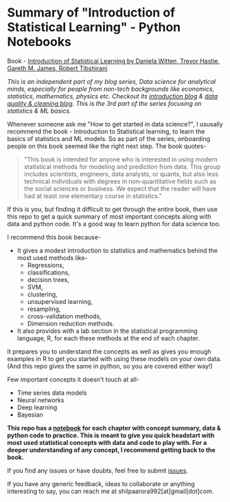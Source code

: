 # Summary of "Introduction of Statistical Learning" - Python Notebooks

Book - [Introduction of Statistical Learning by Daniela Witten, Trevor Hastie, Gareth M. James, Robert Tibshirani](https://www.ime.unicamp.br/~dias/Intoduction%20to%20Statistical%20Learning.pdf)

*This is an independent part of my blog series, Data science for analytical minds, especially for people from non-tech backgrounds like economics, statistics, mathematics, physics etc. Checkout its [introduction blog](https://towardsdatascience.com/data-science-for-analytical-minds-introduction-8900b8d2477f) & [data quality & cleaning blog](https://towardsdatascience.com/dirty-data-quality-assessment-cleaning-measures-39efb90ad734). This is the 3rd part of the series focusing on statistics & ML basics.*

Whenever someone ask me "How to get started in data science?", I ususally recommend the book - Introduction to Statistical learning, to learn the basics of statistics and ML models. So as part of the series, onboarding people on this book seemed like the right next step. The book quotes-

> "This book is intended for anyone who is interested in using modern statistical methods for modeling and prediction from data. This group includes scientists, engineers, data analysts, or quants, but also less technical individuals with degrees in non-quantitative fields such as the social sciences or business. We expect that the reader will have had at least one elementary course in statistics."

If this is you, but finding it difficult to get through the entire book, then use this repo to get a quick summary of most important concepts along with data and python code. It's a good way to learn python for data science too.

I recommend this book because- 

- It gives a modest introduction to statistics and mathematics behind the most used methods like-
    - Regressions,
    - classifications,
    - decision trees,
    - SVM,
    - clustering,
    - unsupervised learning,
    - resampling,
    - cross-validation methods,
    - Dimension reduction methods.
- It also provides with a lab section in the statistical programming language, R, for each these methods at the end of each chapter.

It prepares you to understand the concepts as well as gives you enough examples in R to get you started with using these models on your own data. 
(And this repo gives the same in python, so you are covered either way!)

Few important concepts it doesn't touch at all-

- Time series data models
- Neural networks
- Deep learning
- Bayesian


**This repo has a [notebook](https://github.com/shilpa9a/Introduction_to_statistical_learning_Summary_Python/tree/master/notebook) for each chapter with concept summary, data & python code to practice. This is meant to give you quick headstart with most used statistical concepts with data and code to play with. For a deeper understanding of any concept, I recommend getting back to the book.**

If you find any issues or have doubts, feel free to submit [issues](https://github.com/shilpa9a/Introduction_to_statistical_learning_Summary_Python/issues).

If you have any generic feedback, ideas to collaborate or anything interesting to say, you can reach me at shilpaarora992[at]gmail[dot]com.
